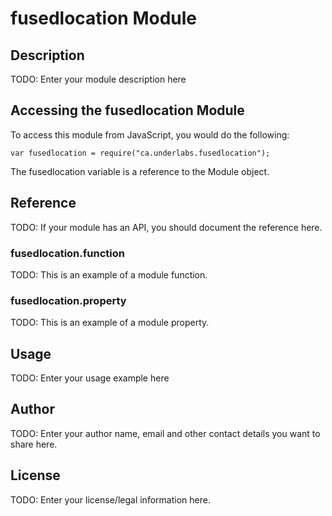 # fusedlocation Module

## Description

TODO: Enter your module description here

## Accessing the fusedlocation Module

To access this module from JavaScript, you would do the following:

    var fusedlocation = require("ca.underlabs.fusedlocation");

The fusedlocation variable is a reference to the Module object.

## Reference

TODO: If your module has an API, you should document
the reference here.

### fusedlocation.function

TODO: This is an example of a module function.

### fusedlocation.property

TODO: This is an example of a module property.

## Usage

TODO: Enter your usage example here

## Author

TODO: Enter your author name, email and other contact
details you want to share here.

## License

TODO: Enter your license/legal information here.
